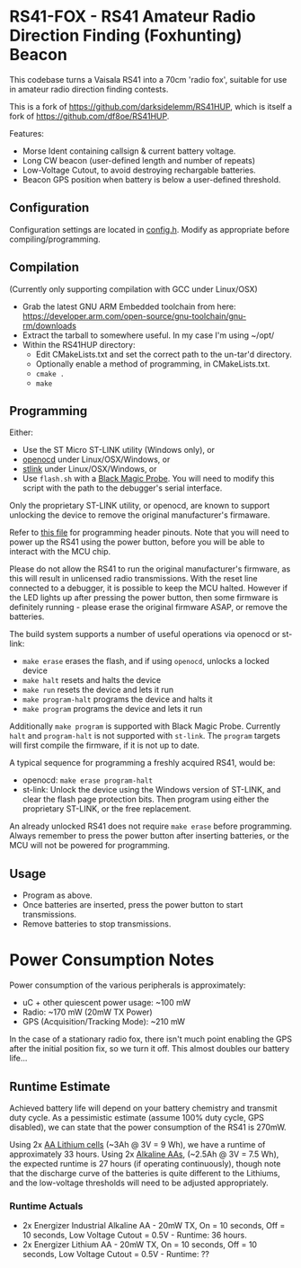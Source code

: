 # RS41-FOX - RS41 Amateur Radio Direction Finding (Foxhunting) Beacon
This codebase turns a Vaisala RS41 into a 70cm 'radio fox', suitable for use in amateur radio direction finding contests.

This is a fork of https://github.com/darksidelemm/RS41HUP, which is itself a fork of https://github.com/df8oe/RS41HUP.

Features:
* Morse Ident containing callsign & current battery voltage.
* Long CW beacon (user-defined length and number of repeats)
* Low-Voltage Cutout, to avoid destroying rechargable batteries.
* Beacon GPS position when battery is below a user-defined threshold.

## Configuration
Configuration settings are located in [config.h](./config.h). Modify as appropriate before compiling/programming.

## Compilation
(Currently only supporting compilation with GCC under Linux/OSX)

* Grab the latest GNU ARM Embedded toolchain from here: https://developer.arm.com/open-source/gnu-toolchain/gnu-rm/downloads
* Extract the tarball to somewhere useful. In my case I'm using ~/opt/
* Within the RS41HUP directory:
  * Edit CMakeLists.txt and set the correct path to the un-tar'd directory.
  * Optionally enable a method of programming, in CMakeLists.txt.
  * `cmake .`
  * `make`

## Programming
Either:
* Use the ST Micro ST-LINK utility (Windows only), or
* [openocd](http://openocd.org) under Linux/OSX/Windows, or
* [stlink](https://github.com/texane/stlink) under Linux/OSX/Windows, or
* Use `flash.sh` with a [Black Magic Probe](https://1bitsquared.com/products/black-magic-probe). You will need to modify this script with the path to the debugger's serial interface.

Only the proprietary ST-LINK utility, or openocd, are known to support unlocking the device to remove the original manufacturer's firmaware.

Refer to [this file](./docs/programming_header.md) for programming header pinouts. Note that you will need to power up the RS41 using the power button, before you will be able to interact with the MCU chip.

Please do not allow the RS41 to run the original manufacturer's firmware, as this will result in unlicensed radio transmissions. With the reset line connected to a debugger, it is possible to keep the MCU halted. However if the LED lights up after pressing the power button, then some firmware is definitely running - please erase the original firmware ASAP, or remove the batteries.

The build system supports a number of useful operations via openocd or st-link:
* `make erase` erases the flash, and if using `openocd`, unlocks a locked device
* `make halt` resets and halts the device
* `make run` resets the device and lets it run
* `make program-halt` programs the device and halts it
* `make program` programs the device and lets it run

Additionally `make program` is supported with Black Magic Probe. Currently `halt` and `program-halt` is not supported with `st-link`. The `program` targets will first compile the firmware, if it is not up to date.

A typical sequence for programming a freshly acquired RS41, would be:
* openocd: `make erase program-halt`
* st-link: Unlock the device using the Windows version of ST-LINK, and clear the flash page protection bits. Then program using either the proprietary ST-LINK, or the free replacement.

An already unlocked RS41 does not require `make erase` before programming. Always remember to press the power button after inserting batteries, or the MCU will not be powered for programming.

## Usage
* Program as above.
* Once batteries are inserted, press the power button to start transmissions.
* Remove batteries to stop transmissions.

# Power Consumption Notes
Power consumption of the various peripherals is approximately:
* uC + other quiescent power usage: ~100 mW
* Radio: ~170 mW (20mW TX Power)
* GPS (Acquisition/Tracking Mode): ~210 mW

In the case of a stationary radio fox, there isn't much point enabling the GPS after the initial position fix, so we turn it off. This almost doubles our battery life...

## Runtime Estimate
Achieved battery life will depend on your battery chemistry and transmit duty cycle. As a pessimistic estimate (assume 100% duty cycle, GPS disabled), we can state that the power consumption of the RS41 is 270mW.

Using 2x [AA Lithium cells](http://data.energizer.com/pdfs/l91.pdf) (~3Ah @ 3V = 9 Wh), we have a runtime of approximately 33 hours.
Using 2x [Alkaline AAs](http://data.energizer.com/pdfs/e91.pdf), (~2.5Ah @ 3V = 7.5 Wh), the expected runtime is 27 hours (if operating continuously), though note that the discharge curve of the batteries is quite different to the Lithiums, and the low-voltage thresholds will need to be adjusted appropriately.

### Runtime Actuals
* 2x Energizer Industrial Alkaline AA - 20mW TX, On = 10 seconds, Off = 10 seconds, Low Voltage Cutout = 0.5V - Runtime: 36 hours.
* 2x Energizer Lithium AA - 20mW TX, On = 10 seconds, Off = 10 seconds, Low Voltage Cutout = 0.5V - Runtime: ??
